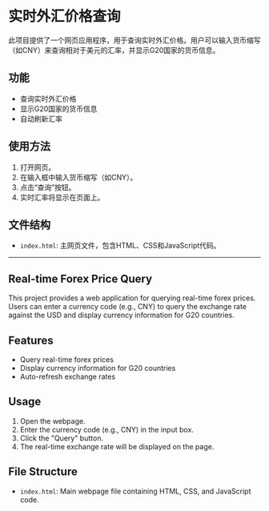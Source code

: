 # 实时外汇价格查询

此项目提供了一个网页应用程序，用于查询实时外汇价格。用户可以输入货币缩写（如CNY）来查询相对于美元的汇率，并显示G20国家的货币信息。

## 功能

- 查询实时外汇价格
- 显示G20国家的货币信息
- 自动刷新汇率

## 使用方法

1. 打开网页。
2. 在输入框中输入货币缩写（如CNY）。
3. 点击“查询”按钮。
4. 实时汇率将显示在页面上。

## 文件结构

- `index.html`: 主网页文件，包含HTML、CSS和JavaScript代码。

---

## Real-time Forex Price Query

This project provides a web application for querying real-time forex prices. Users can enter a currency code (e.g., CNY) to query the exchange rate against the USD and display currency information for G20 countries.

## Features

- Query real-time forex prices
- Display currency information for G20 countries
- Auto-refresh exchange rates

## Usage

1. Open the webpage.
2. Enter the currency code (e.g., CNY) in the input box.
3. Click the "Query" button.
4. The real-time exchange rate will be displayed on the page.

## File Structure

- `index.html`: Main webpage file containing HTML, CSS, and JavaScript code.
